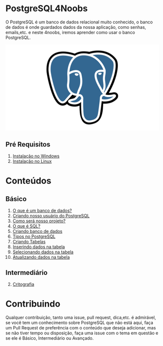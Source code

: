 # PostgreSQL4Noobs

O PostgreSQL é um banco de dados relacional muito conhecido, o banco de dados é onde guardados dados da nossa aplicação, como senhas, emails,etc. e neste 4noobs, iremos aprender como usar o banco PostgreSQL.

![Logo](assets/logo.png)

## Pré Requisitos

1. [Instalação no Windows](contents/instalacao-windows/README.md)
2. [Instalação no Linux](contents/instalacao-linux/README.md)

# Conteúdos

## Básico

1. [O que é um banco de dados?](contents/oque-bd/README.md)
2. [Criando nosso usuário do PostgreSQL](contents/criando-usuario/README.md)
3. [Como será nosso projeto?](contents/projeto/README.md)
4. [O que é SQL?](contents/sql/README.md)
5. [Criando banco de dados](contents/bd/README.md)
6. [Tipos no PostgreSQL](contents/tipos/README.md)
7. [Criando Tabelas](contents/tabelas/README.md)
8. [Inserindo dados na tabela](contents/inserindo-dados/README.md)
9. [Selecionando dados na tabela](contents/selecionando/README.md)
10. [Atualizando dados na tabela](contents/atualizando/README.md)

## Intermediário

2. [Critografia](contents/criptografia/README.md)

# Contribuindo

Qualquer contribuição, tanto uma issue, pull request, dica,etc. é admirável, se você tem um conhecimento sobre PostgreSQL que não está aqui, faça um Pull Request de preferência com o conteúdo que deseja adicionar, mas se não tiver tempo ou disposição, faça uma issue com o tema em questão e se ele é Básico, Intermediário ou Avançado.
